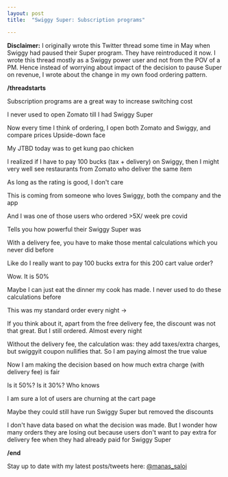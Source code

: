 ```yaml
---
layout: post
title:  "Swiggy Super: Subscription programs"

---
```


**Disclaimer:** I originally wrote this Twitter thread some time in May when Swiggy had paused their Super program. They have reintroduced it now. I wrote this thread mostly as a Swiggy power user and not from the POV of a PM. Hence instead of worrying about impact of the decision to pause Super on revenue, I wrote about the change in my own food ordering pattern.

**/threadstarts**

Subscription programs are a great way to increase switching cost

I never used to open Zomato till I had Swiggy Super

Now every time I think of ordering, I open both Zomato and Swiggy, and compare prices Upside-down face

My JTBD today was to get kung pao chicken

I realized if I have to pay 100 bucks (tax + delivery) on Swiggy, then I might very well see restaurants from Zomato who deliver the same item

As long as the rating is good, I don't care 

This is coming from someone who loves Swiggy, both the company and the app

And I was one of those users who ordered >5X/ week pre covid

Tells you how powerful their Swiggy Super was

With a delivery fee, you have to make those mental calculations which you never did before

Like do I really want to pay 100 bucks extra for this 200 cart value order?

Wow. It is 50%

Maybe I can just eat the dinner my cook has made. I never used to do these calculations before

This was my standard order every night ->

If you think about it, apart from the free delivery fee, the discount was not that great. But I still ordered. Almost every night

Without the delivery fee, the calculation was: they add taxes/extra charges, but swiggyit coupon nullifies that. So I am paying almost the true value

Now I am making the decision based on how much extra charge (with delivery fee) is fair

Is it 50%? Is it 30%? Who knows

I am sure a lot of users are churning at the cart page

Maybe they could still have run Swiggy Super but removed the discounts

I don't have data based on what the decision was made. But I wonder how many orders they are losing out because users don't want to pay extra for delivery fee when they had already paid for Swiggy Super

**/end**

Stay up to date with my latest posts/tweets here: [@manas_saloi](http://twitter.com/manas_saloi)
